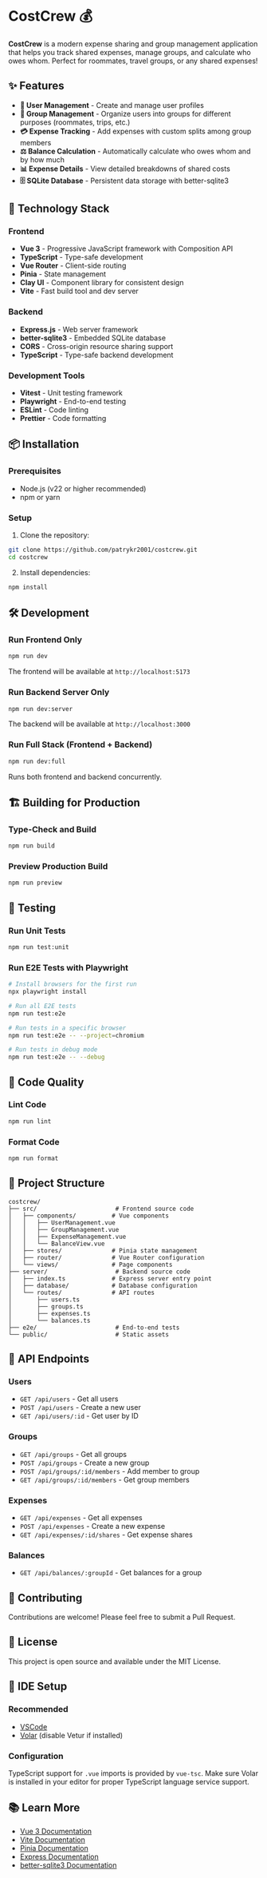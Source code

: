 # CostCrew 💰

**CostCrew** is a modern expense sharing and group management application that helps you track shared expenses, manage groups, and calculate who owes whom. Perfect for roommates, travel groups, or any shared expenses!

## ✨ Features

- **👥 User Management** - Create and manage user profiles
- **🏢 Group Management** - Organize users into groups for different purposes (roommates, trips, etc.)
- **💳 Expense Tracking** - Add expenses with custom splits among group members
- **⚖️ Balance Calculation** - Automatically calculate who owes whom and by how much
- **📊 Expense Details** - View detailed breakdowns of shared costs
- **🗄️ SQLite Database** - Persistent data storage with better-sqlite3

## 🚀 Technology Stack

### Frontend

- **Vue 3** - Progressive JavaScript framework with Composition API
- **TypeScript** - Type-safe development
- **Vue Router** - Client-side routing
- **Pinia** - State management
- **Clay UI** - Component library for consistent design
- **Vite** - Fast build tool and dev server

### Backend

- **Express.js** - Web server framework
- **better-sqlite3** - Embedded SQLite database
- **CORS** - Cross-origin resource sharing support
- **TypeScript** - Type-safe backend development

### Development Tools

- **Vitest** - Unit testing framework
- **Playwright** - End-to-end testing
- **ESLint** - Code linting
- **Prettier** - Code formatting

## 📦 Installation

### Prerequisites

- Node.js (v22 or higher recommended)
- npm or yarn

### Setup

1. Clone the repository:

```sh
git clone https://github.com/patrykr2001/costcrew.git
cd costcrew
```

2. Install dependencies:

```sh
npm install
```

## 🛠️ Development

### Run Frontend Only

```sh
npm run dev
```

The frontend will be available at `http://localhost:5173`

### Run Backend Server Only

```sh
npm run dev:server
```

The backend will be available at `http://localhost:3000`

### Run Full Stack (Frontend + Backend)

```sh
npm run dev:full
```

Runs both frontend and backend concurrently.

## 🏗️ Building for Production

### Type-Check and Build

```sh
npm run build
```

### Preview Production Build

```sh
npm run preview
```

## 🧪 Testing

### Run Unit Tests

```sh
npm run test:unit
```

### Run E2E Tests with Playwright

```sh
# Install browsers for the first run
npx playwright install

# Run all E2E tests
npm run test:e2e

# Run tests in a specific browser
npm run test:e2e -- --project=chromium

# Run tests in debug mode
npm run test:e2e -- --debug
```

## 🎨 Code Quality

### Lint Code

```sh
npm run lint
```

### Format Code

```sh
npm run format
```

## 📁 Project Structure

```
costcrew/
├── src/                      # Frontend source code
│   ├── components/          # Vue components
│   │   ├── UserManagement.vue
│   │   ├── GroupManagement.vue
│   │   ├── ExpenseManagement.vue
│   │   └── BalanceView.vue
│   ├── stores/              # Pinia state management
│   ├── router/              # Vue Router configuration
│   └── views/               # Page components
├── server/                   # Backend source code
│   ├── index.ts             # Express server entry point
│   ├── database/            # Database configuration
│   └── routes/              # API routes
│       ├── users.ts
│       ├── groups.ts
│       ├── expenses.ts
│       └── balances.ts
├── e2e/                      # End-to-end tests
└── public/                   # Static assets
```

## 🔌 API Endpoints

### Users

- `GET /api/users` - Get all users
- `POST /api/users` - Create a new user
- `GET /api/users/:id` - Get user by ID

### Groups

- `GET /api/groups` - Get all groups
- `POST /api/groups` - Create a new group
- `POST /api/groups/:id/members` - Add member to group
- `GET /api/groups/:id/members` - Get group members

### Expenses

- `GET /api/expenses` - Get all expenses
- `POST /api/expenses` - Create a new expense
- `GET /api/expenses/:id/shares` - Get expense shares

### Balances

- `GET /api/balances/:groupId` - Get balances for a group

## 🤝 Contributing

Contributions are welcome! Please feel free to submit a Pull Request.

## 📄 License

This project is open source and available under the MIT License.

## 🔧 IDE Setup

### Recommended

- [VSCode](https://code.visualstudio.com/)
- [Volar](https://marketplace.visualstudio.com/items?itemName=Vue.volar) (disable Vetur if installed)

### Configuration

TypeScript support for `.vue` imports is provided by `vue-tsc`. Make sure Volar is installed in your editor for proper TypeScript language service support.

## 📚 Learn More

- [Vue 3 Documentation](https://vuejs.org/)
- [Vite Documentation](https://vite.dev/)
- [Pinia Documentation](https://pinia.vuejs.org/)
- [Express Documentation](https://expressjs.com/)
- [better-sqlite3 Documentation](https://github.com/WiseLibs/better-sqlite3)
